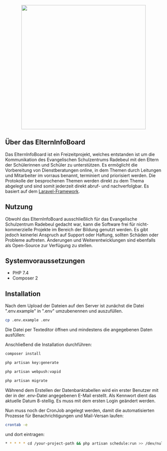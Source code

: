 <p align="center"><img src="https://mitarbeiter.esz-radebeul.de/img/logo.png" width="400"></p>

## Über das ElternInfoBoard

Das ElternInfoBoard ist ein Freizeitprojekt, welches entstanden ist um die Kommunikation des Evangelischen Schulzentrums Radebeul mit den Eltern der Schülerinnen und Schüler zu unterstützen. Es ermöglicht die Vorbereitung von Dienstberatungen online, in dem Themen durch Leitungen und Mitarbeiter im vorraus benannt, terminiert und priorisiert werden. Die Protokolle der besprochenen Themen werden direkt zu dem Thema abgelegt und sind somit jederzeit direkt abruf- und nachverfolgbar.
Es basiert auf dem [Laravel-Framework](https://laravel.com/).

## Nutzung

Obwohl das ElternInfoBoard ausschließlich für das Evangelische Schulzentrum Radebeul gedacht war, kann die Software frei für nicht-kommerzielle Projekte im Bereich der Bildung genutzt werden. Es gibt jedoch keinerlei Anspruch auf Support oder Haftung, sollten Schäden oder Probleme auftreten.
Änderungen und Weiterentwicklungen sind ebenfalls als Open-Source zur Verfügung zu stellen.

## Systemvoraussetzungen

* PHP 7.4
* Composer 2

## Installation

Nach dem Upload der Dateien auf den Server ist zunächst die Datei ".env.example" in ".env" umzubenennen und auszufüllen. 


```bash
cp .env.example .env
```

Die Datei per Texteditor öffnen und mindestens die angegebenen Daten ausfüllen:

Anschließend die Installation durchführen:

```bash
composer install
```
```bash
php artisan key:generate
```

```bash
php artisan webpush:vapid
```

```bash
php artisan migrate
```
Während dem Erstellen der Datenbanktabellen wird ein erster Benutzer mit der in der .env-Datei angegebenen E-Mail erstellt. Als Kennwort dient das aktuelle Datum 8-stellig. Es muss mit dem ersten Login geändert werden.

Nun muss noch der CronJob angelegt werden, damit die automatisierten Prozesse für Benachrichtigungen und Mail-Versan laufen:

```bash
crontab -e
```

und dort eintragen:
```bash
* * * * * cd /your-project-path && php artisan schedule:run >> /dev/null 2>&1
```
